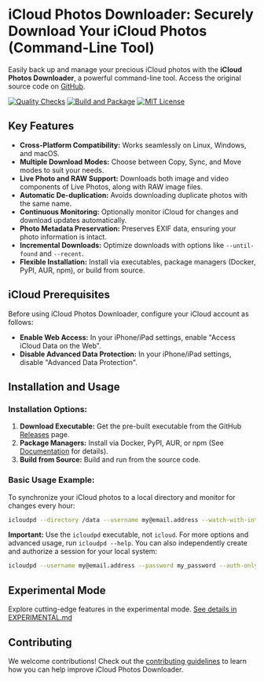 # iCloud Photos Downloader: Securely Download Your iCloud Photos (Command-Line Tool)

Easily back up and manage your precious iCloud photos with the **iCloud Photos Downloader**, a powerful command-line tool.  Access the original source code on [GitHub](https://github.com/icloud-photos-downloader/icloud_photos_downloader).

[![Quality Checks](https://github.com/icloud-photos-downloader/icloud_photos_downloader/workflows/Quality%20Checks/badge.svg)](https://github.com/icloud-photos-downloader/icloud_photos_downloader/actions/workflows/quality-checks.yml)
[![Build and Package](https://github.com/icloud-photos-downloader/icloud_photos_downloader/workflows/Produce%20Artifacts/badge.svg)](https://github.com/icloud-photos-downloader/icloud_photos_downloader/actions/workflows/produce-artifacts.yml)
[![MIT License](https://img.shields.io/badge/license-MIT-blue.svg)](LICENSE)

## Key Features

*   **Cross-Platform Compatibility:** Works seamlessly on Linux, Windows, and macOS.
*   **Multiple Download Modes:** Choose between Copy, Sync, and Move modes to suit your needs.
*   **Live Photo and RAW Support:** Downloads both image and video components of Live Photos, along with RAW image files.
*   **Automatic De-duplication:** Avoids downloading duplicate photos with the same name.
*   **Continuous Monitoring:** Optionally monitor iCloud for changes and download updates automatically.
*   **Photo Metadata Preservation:**  Preserves EXIF data, ensuring your photo information is intact.
*   **Incremental Downloads:**  Optimize downloads with options like `--until-found` and `--recent`.
*   **Flexible Installation:** Install via executables, package managers (Docker, PyPI, AUR, npm), or build from source.

## iCloud Prerequisites

Before using iCloud Photos Downloader, configure your iCloud account as follows:

*   **Enable Web Access:**  In your iPhone/iPad settings, enable "Access iCloud Data on the Web".
*   **Disable Advanced Data Protection:**  In your iPhone/iPad settings, disable "Advanced Data Protection".

## Installation and Usage

### Installation Options:

1.  **Download Executable:** Get the pre-built executable from the GitHub [Releases](https://github.com/icloud-photos-downloader/icloud_photos_downloader/releases/tag/v1.29.1) page.
2.  **Package Managers:** Install via Docker, PyPI, AUR, or npm (See [Documentation](https://icloud-photos-downloader.github.io/icloud_photos_downloader/install.html) for details).
3.  **Build from Source:**  Build and run from the source code.

### Basic Usage Example:

To synchronize your iCloud photos to a local directory and monitor for changes every hour:

```bash
icloudpd --directory /data --username my@email.address --watch-with-interval 3600
```

**Important:**  Use the `icloudpd` executable, not `icloud`.  For more options and advanced usage, run `icloudpd --help`.  You can also independently create and authorize a session for your local system:

```bash
icloudpd --username my@email.address --password my_password --auth-only
```

## Experimental Mode

Explore cutting-edge features in the experimental mode. [See details in EXPERIMENTAL.md](EXPERIMENTAL.md)

## Contributing

We welcome contributions!  Check out the [contributing guidelines](CONTRIBUTING.md) to learn how you can help improve iCloud Photos Downloader.